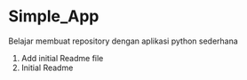 # Simple_App
Belajar membuat repository dengan aplikasi python sederhana
1. Add initial Readme file
2. Initial Readme
